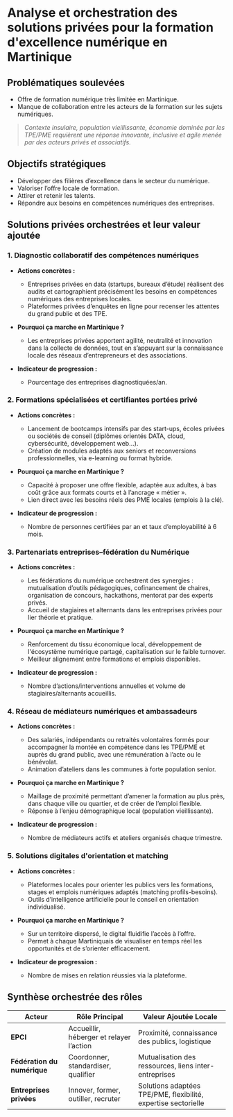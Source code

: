 # Analyse et orchestration des solutions privées pour la formation d'excellence numérique en Martinique

## Problématiques soulevées

- Offre de formation numérique très limitée en Martinique.
- Manque de collaboration entre les acteurs de la formation sur les sujets numériques.

> *Contexte insulaire, population vieillissante, économie dominée par les TPE/PME requièrent une réponse innovante, inclusive et agile menée par des acteurs privés et associatifs.*

## Objectifs stratégiques

- Développer des filières d’excellence dans le secteur du numérique.
- Valoriser l’offre locale de formation.
- Attirer et retenir les talents.
- Répondre aux besoins en compétences numériques des entreprises.

## Solutions privées orchestrées et leur valeur ajoutée

### 1. Diagnostic collaboratif des compétences numériques

- **Actions concrètes :**
  - Entreprises privées en data (startups, bureaux d’étude) réalisent des audits et cartographient précisément les besoins en compétences numériques des entreprises locales.
  - Plateformes privées d’enquêtes en ligne pour recenser les attentes du grand public et des TPE.

- **Pourquoi ça marche en Martinique ?**
  - Les entreprises privées apportent agilité, neutralité et innovation dans la collecte de données, tout en s’appuyant sur la connaissance locale des réseaux d’entrepreneurs et des associations.

- **Indicateur de progression :**
  - Pourcentage des entreprises diagnostiquées/an.

### 2. Formations spécialisées et certifiantes portées privé

- **Actions concrètes :**
  - Lancement de bootcamps intensifs par des start-ups, écoles privées ou sociétés de conseil (diplômes orientés DATA, cloud, cybersécurité, développement web…).
  - Création de modules adaptés aux seniors et reconversions professionnelles, via e-learning ou format hybride.

- **Pourquoi ça marche en Martinique ?**
  - Capacité à proposer une offre flexible, adaptée aux adultes, à bas coût grâce aux formats courts et à l’ancrage « métier ».
  - Lien direct avec les besoins réels des PME locales (emplois à la clé).

- **Indicateur de progression :**
  - Nombre de personnes certifiées par an et taux d’employabilité à 6 mois.

### 3. Partenariats entreprises–fédération du Numérique

- **Actions concrètes :**
  - Les fédérations du numérique orchestrent des synergies : mutualisation d’outils pédagogiques, cofinancement de chaires, organisation de concours, hackathons, mentorat par des experts privés.
  - Accueil de stagiaires et alternants dans les entreprises privées pour lier théorie et pratique.

- **Pourquoi ça marche en Martinique ?**
  - Renforcement du tissu économique local, développement de l'écosystème numérique partagé, capitalisation sur le faible turnover.
  - Meilleur alignement entre formations et emplois disponibles.

- **Indicateur de progression :**
  - Nombre d’actions/interventions annuelles et volume de stagiaires/alternants accueillis.

### 4. Réseau de médiateurs numériques et ambassadeurs

- **Actions concrètes :**
  - Des salariés, indépendants ou retraités volontaires formés pour accompagner la montée en compétence dans les TPE/PME et auprès du grand public, avec une rémunération à l’acte ou le bénévolat.
  - Animation d’ateliers dans les communes à forte population senior.

- **Pourquoi ça marche en Martinique ?**
  - Maillage de proximité permettant d’amener la formation au plus près, dans chaque ville ou quartier, et de créer de l’emploi flexible.
  - Réponse à l’enjeu démographique local (population vieillissante).

- **Indicateur de progression :**
  - Nombre de médiateurs actifs et ateliers organisés chaque trimestre.

### 5. Solutions digitales d'orientation et matching

- **Actions concrètes :**
  - Plateformes locales pour orienter les publics vers les formations, stages et emplois numériques adaptés (matching profils-besoins).
  - Outils d’intelligence artificielle pour le conseil en orientation individualisé.

- **Pourquoi ça marche en Martinique ?**
  - Sur un territoire dispersé, le digital fluidifie l’accès à l’offre.
  - Permet à chaque Martiniquais de visualiser en temps réel les opportunités et de s’orienter efficacement.

- **Indicateur de progression :**
  - Nombre de mises en relation réussies via la plateforme.

## Synthèse orchestrée des rôles

| Acteur                         | Rôle Principal                          | Valeur Ajoutée Locale                                        |
|-------------------------------|-----------------------------------------|--------------------------------------------------------------|
| **EPCI**                      | Accueillir, héberger et relayer l’action| Proximité, connaissance des publics, logistique              |
| **Fédération du numérique**    | Coordonner, standardiser, qualifier     | Mutualisation des ressources, liens inter-entreprises        |
| **Entreprises privées**        | Innover, former, outiller, recruter     | Solutions adaptées TPE/PME, flexibilité, expertise sectorielle|
